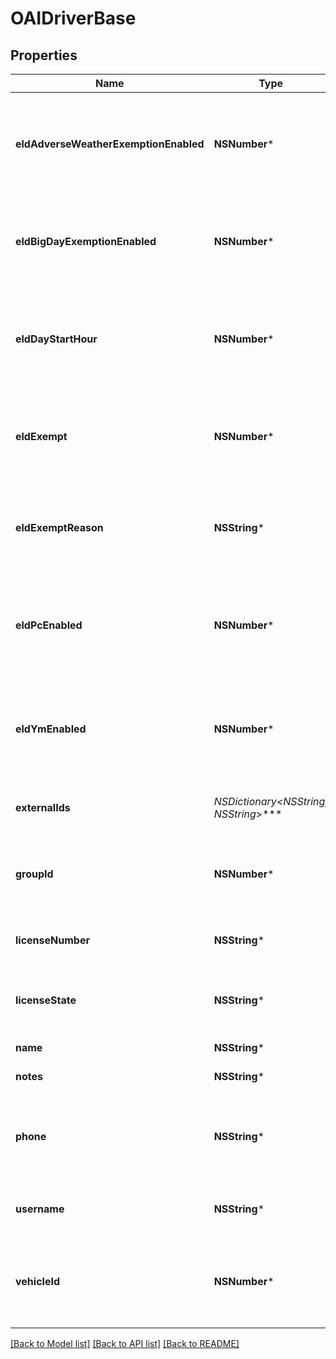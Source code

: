 # OAIDriverBase

## Properties
Name | Type | Description | Notes
------------ | ------------- | ------------- | -------------
**eldAdverseWeatherExemptionEnabled** | **NSNumber*** | Flag indicating this driver may use Adverse Weather exemptions in ELD logs. | [optional] 
**eldBigDayExemptionEnabled** | **NSNumber*** | Flag indicating this driver may use Big Day excemptions in ELD logs. | [optional] 
**eldDayStartHour** | **NSNumber*** | 0 indicating midnight-to-midnight ELD driving hours, 12 to indicate noon-to-noon driving hours. | [optional] 
**eldExempt** | **NSNumber*** | Flag indicating this driver is exempt from the Electronic Logging Mandate. | [optional] 
**eldExemptReason** | **NSString*** | Reason that this driver is exempt from the Electronic Logging Mandate (see eldExempt). | [optional] 
**eldPcEnabled** | **NSNumber*** | Flag indicating this driver may select the Personal Conveyance duty status in ELD logs. | [optional] [default to @(NO)]
**eldYmEnabled** | **NSNumber*** | Flag indicating this driver may select the Yard Move duty status in ELD logs. | [optional] [default to @(NO)]
**externalIds** | **NSDictionary&lt;NSString*, NSString*&gt;*** | Dictionary of external IDs (string key-value pairs) | [optional] 
**groupId** | **NSNumber*** | ID of the group if the organization has multiple groups (uncommon). | [optional] 
**licenseNumber** | **NSString*** | Driver&#39;s state issued license number. | [optional] 
**licenseState** | **NSString*** | Abbreviation of state that issued driver&#39;s license. | [optional] 
**name** | **NSString*** | Driver&#39;s name. | 
**notes** | **NSString*** | Notes about the driver. | [optional] 
**phone** | **NSString*** | Driver&#39;s phone number. Please include only digits, ex. 4157771234 | [optional] 
**username** | **NSString*** | Driver&#39;s login username into the driver app. | [optional] 
**vehicleId** | **NSNumber*** | ID of the vehicle assigned to the driver for static vehicle assignments. (uncommon). | [optional] 

[[Back to Model list]](../README.md#documentation-for-models) [[Back to API list]](../README.md#documentation-for-api-endpoints) [[Back to README]](../README.md)


